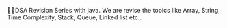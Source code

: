 🤷‍♂️DSA Revision Series with java.
We are revise the topics like Array, String, Time Complexity, Stack, Queue, Linked list etc..
